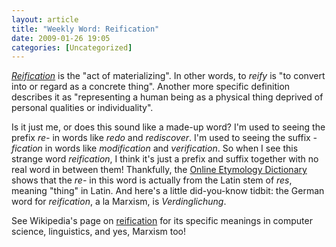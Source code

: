 ```yaml
---
layout: article
title: "Weekly Word: Reification"
date: 2009-01-26 19:05
categories: [Uncategorized]
---
```

<em><a href="http://dictionary.reference.com/browse/reification">Reification</a></em> is the "act of materializing". In other words, to <em>reify</em> is "to convert into or regard as a concrete thing". Another more specific definition describes it as "representing a human being as a physical thing deprived of personal qualities or individuality".

Is it just me, or does this sound like a made-up word? I'm used to seeing the prefix <em>re-</em> in words like <em>redo</em> and <em>rediscover</em>. I'm used to seeing the suffix <em>-fication</em> in words like <em>modification</em> and <em>verification</em>. So when I see this strange word <em>reification</em>, I think it's just a prefix and suffix together with no real word in between them! Thankfully, the <a href="http://www.etymonline.com/index.php?term=reification" title="Reification">Online Etymology Dictionary</a> shows that the <em>re-</em> in this word is actually from the Latin stem of <em>res</em>, meaning "thing" in Latin. And here's a little did-you-know tidbit: the German word for <em>reification</em>, a la Marxism, is <em>Verdinglichung</em>.

See Wikipedia's page on <a href="http://en.wikipedia.org/wiki/Reification">reification</a> for its specific meanings in computer science, linguistics, and yes, Marxism too!
